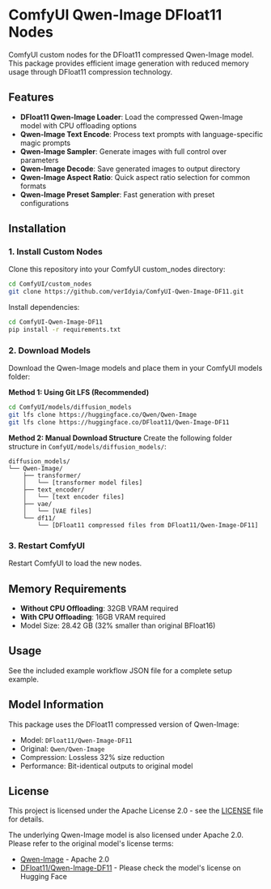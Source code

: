 # ComfyUI Qwen-Image DFloat11 Nodes

ComfyUI custom nodes for the DFloat11 compressed Qwen-Image model. This package provides efficient image generation with reduced memory usage through DFloat11 compression technology.

## Features

- **DFloat11 Qwen-Image Loader**: Load the compressed Qwen-Image model with CPU offloading options
- **Qwen-Image Text Encode**: Process text prompts with language-specific magic prompts
- **Qwen-Image Sampler**: Generate images with full control over parameters
- **Qwen-Image Decode**: Save generated images to output directory
- **Qwen-Image Aspect Ratio**: Quick aspect ratio selection for common formats
- **Qwen-Image Preset Sampler**: Fast generation with preset configurations

## Installation

### 1. Install Custom Nodes
Clone this repository into your ComfyUI custom_nodes directory:
```bash
cd ComfyUI/custom_nodes
git clone https://github.com/verIdyia/ComfyUI-Qwen-Image-DF11.git
```

Install dependencies:
```bash
cd ComfyUI-Qwen-Image-DF11
pip install -r requirements.txt
```

### 2. Download Models
Download the Qwen-Image models and place them in your ComfyUI models folder:

**Method 1: Using Git LFS (Recommended)**
```bash
cd ComfyUI/models/diffusion_models
git lfs clone https://huggingface.co/Qwen/Qwen-Image
git lfs clone https://huggingface.co/DFloat11/Qwen-Image-DF11
```

**Method 2: Manual Download Structure**
Create the following folder structure in `ComfyUI/models/diffusion_models/`:
```
diffusion_models/
└── Qwen-Image/
    ├── transformer/
    │   └── [transformer model files]
    ├── text_encoder/
    │   └── [text encoder files]
    ├── vae/
    │   └── [VAE files]
    └── df11/
        └── [DFloat11 compressed files from DFloat11/Qwen-Image-DF11]
```

### 3. Restart ComfyUI
Restart ComfyUI to load the new nodes.

## Memory Requirements

- **Without CPU Offloading**: 32GB VRAM required
- **With CPU Offloading**: 16GB VRAM required
- Model Size: 28.42 GB (32% smaller than original BFloat16)

## Usage

See the included example workflow JSON file for a complete setup example.

## Model Information

This package uses the DFloat11 compressed version of Qwen-Image:
- Model: `DFloat11/Qwen-Image-DF11`
- Original: `Qwen/Qwen-Image`
- Compression: Lossless 32% size reduction
- Performance: Bit-identical outputs to original model

## License

This project is licensed under the Apache License 2.0 - see the [LICENSE](LICENSE) file for details.

The underlying Qwen-Image model is also licensed under Apache 2.0. Please refer to the original model's license terms:
- [Qwen-Image](https://huggingface.co/Qwen/Qwen-Image) - Apache 2.0
- [DFloat11/Qwen-Image-DF11](https://huggingface.co/DFloat11/Qwen-Image-DF11) - Please check the model's license on Hugging Face